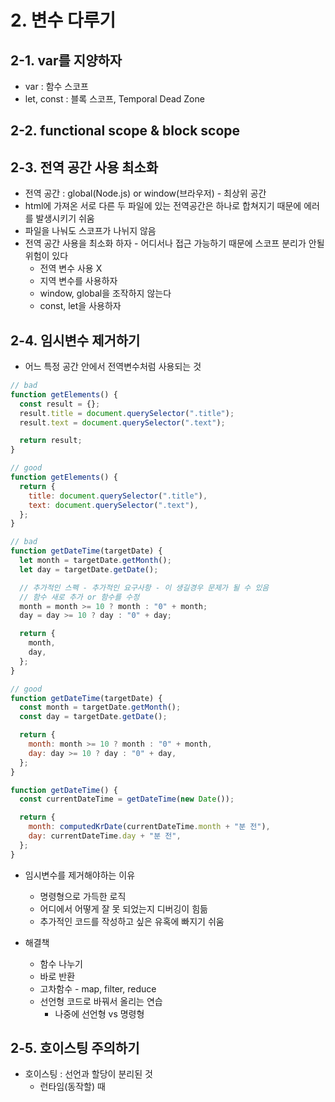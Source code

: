 # 2. 변수 다루기

## 2-1. var를 지양하자

- var : 함수 스코프
- let, const : 블록 스코프, Temporal Dead Zone

## 2-2. functional scope & block scope

## 2-3. 전역 공간 사용 최소화

- 전역 공간 : global(Node.js) or window(브라우저) - 최상위 공간
- html에 가져온 서로 다른 두 파일에 있는 전역공간은 하나로 합쳐지기 때문에 에러를 발생시키기 쉬움
- 파일을 나눠도 스코프가 나뉘지 않음
- 전역 공간 사용을 최소화 하자 - 어디서나 접근 가능하기 때문에 스코프 분리가 안될 위험이 있다
  - 전역 변수 사용 X
  - 지역 변수를 사용하자
  - window, global을 조작하지 않는다
  - const, let을 사용하자

## 2-4. 임시변수 제거하기

- 어느 특정 공간 안에서 전역변수처럼 사용되는 것

```js
// bad
function getElements() {
  const result = {};
  result.title = document.querySelector(".title");
  result.text = document.querySelector(".text");

  return result;
}

// good
function getElements() {
  return {
    title: document.querySelector(".title"),
    text: document.querySelector(".text"),
  };
}
```

```js
// bad
function getDateTime(targetDate) {
  let month = targetDate.getMonth();
  let day = targetDate.getDate();

  // 추가적인 스펙 - 추가적인 요구사항 - 이 생길경우 문제가 될 수 있음
  // 함수 새로 추가 or 함수를 수정
  month = month >= 10 ? month : "0" + month;
  day = day >= 10 ? day : "0" + day;

  return {
    month,
    day,
  };
}

// good
function getDateTime(targetDate) {
  const month = targetDate.getMonth();
  const day = targetDate.getDate();

  return {
    month: month >= 10 ? month : "0" + month,
    day: day >= 10 ? day : "0" + day,
  };
}

function getDateTime() {
  const currentDateTime = getDateTime(new Date());

  return {
    month: computedKrDate(currentDateTime.month + "분 전"),
    day: currentDateTime.day + "분 전",
  };
}
```

- 임시변수를 제거해야하는 이유

  - 명령형으로 가득한 로직
  - 어디에서 어떻게 잘 못 되었는지 디버깅이 힘듦
  - 추가적인 코드를 작성하고 싶은 유혹에 빠지기 쉬움

- 해결책
  - 함수 나누기
  - 바로 반환
  - 고차함수 - map, filter, reduce
  - 선언형 코드로 바꿔서 올리는 연습
    - 나중에 선언형 vs 명령형

## 2-5. 호이스팅 주의하기

- 호이스팅 : 선언과 할당이 분리된 것
  - 런타임(동작할) 때
